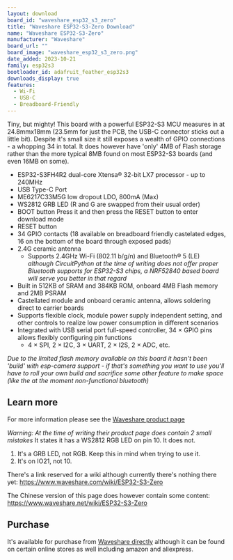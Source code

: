 ```yaml
---
layout: download
board_id: "waveshare_esp32_s3_zero"
title: "Waveshare ESP32-S3-Zero Download"
name: "Waveshare ESP32-S3-Zero"
manufacturer: "Waveshare"
board_url: ""
board_image: "waveshare_esp32_s3_zero.png"
date_added: 2023-10-21
family: esp32s3
bootloader_id: adafruit_feather_esp32s3
downloads_display: true
features: 
  - Wi-Fi
  - USB-C
  - Breadboard-Friendly
---
```


Tiny, but mighty! This board with a powerful ESP32-S3 MCU measures in at 24.8mmx18mm (23.5mm for just the PCB, the USB-C connector sticks out a little bit). Despite it's small size it still exposes a wealth of GPIO connections - a whopping 34 in total. It does however have 'only' 4MB of Flash storage rather than the more typical 8MB found on most ESP32-S3 boards (and even 16MB on some).

 * ESP32-S3FH4R2 dual-core Xtensa® 32-bit LX7 processor - up to 240MHz
 * USB Type-C Port
 * ME6217C33M5G low dropout LDO, 800mA (Max)
 * WS2812 GRB LED (R and G are swapped from their usual order)
 * BOOT button
   Press it and then press the RESET button to enter download mode
 * RESET button
 * 34 GPIO contacts (18 available on breadboard friendly castelated edges, 16 on the bottom of the board through exposed pads)
 * 2.4G ceramic antenna 
   * Supports 2.4GHz Wi-Fi (802.11 b/g/n) and Bluetooth® 5 (LE) 
   *although CircuitPython at the time of writing does not offer proper Bluetooth supports for ESP32-S3 chips, a NRF52840 based board will serve you better in that regard*
 * Built in 512KB of SRAM and 384KB ROM, onboard 4MB Flash memory and 2MB PSRAM
 * Castellated module and onboard ceramic antenna, allows soldering direct to carrier boards
 * Supports flexible clock, module power supply independent setting, and other controls to realize low power consumption in different scenarios
 * Integrated with USB serial port full-speed controller, 34 × GPIO pins allows flexibly configuring pin functions
   * 4 × SPI, 2 × I2C, 3 × UART, 2 × I2S, 2 × ADC, etc.

*Due to the limited flash memory available on this board it hasn't been 'build' with esp-camera support - if that's something you want to use you'll have to roll your own build and sacrifice some other feature to make space (like the at the moment non-functional bluetooth)*

## Learn more
For more information please see the [Waveshare product page](https://www.waveshare.com/esp32-s3-zero.htm)

*Warning: At the time of writing their product page does contain 2 small mistakes*
It states it has a WS2812 RGB LED on pin 10. It does not.
 1. It's a GRB LED, not RGB. Keep this in mind when trying to use it.
 2. It's on IO21, not 10.
 
 There's a link reserved for a wiki although currently there's nothing there yet:
https://www.waveshare.com/wiki/ESP32-S3-Zero

The Chinese version of this page does however contain some content:
https://www.waveshare.net/wiki/ESP32-S3-Zero

## Purchase 
It's available for purchase from [Waveshare directly](https://www.waveshare.com/esp32-s3-zero.htm) although it can be found on certain online stores as well including amazon and aliexpress.
